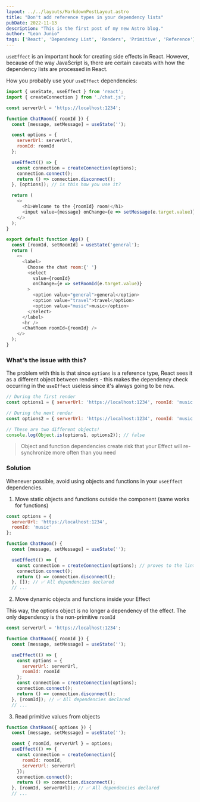 ```yaml
---
layout: ../../layouts/MarkdownPostLayout.astro
title: "Don't add reference types in your dependency lists"
pubDate: 2022-11-13
description: "This is the first post of my new Astro blog."
author: "Lean Junio"
tags: ['React', 'Dependency List', 'Renders', 'Primitive', 'Reference']
---
```


`useEffect` is an important hook for creating side effects in React. However, because of the way JavaScript is,
there are certain caveats with how the dependency lists are processed in React.

How you probably use your `useEffect` dependencies:

```javascript
import { useState, useEffect } from 'react';
import { createConnection } from './chat.js';

const serverUrl = 'https://localhost:1234';

function ChatRoom({ roomId }) {
  const [message, setMessage] = useState('');

  const options = {
    serverUrl: serverUrl,
    roomId: roomId
  };

  useEffect(() => {
    const connection = createConnection(options);
    connection.connect();
    return () => connection.disconnect();
  }, [options]); // is this how you use it?

  return (
    <>
      <h1>Welcome to the {roomId} room!</h1>
      <input value={message} onChange={e => setMessage(e.target.value)} />
    </>
  );
}

export default function App() {
  const [roomId, setRoomId] = useState('general');
  return (
    <>
      <label>
        Choose the chat room:{' '}
        <select
          value={roomId}
          onChange={e => setRoomId(e.target.value)}
        >
          <option value="general">general</option>
          <option value="travel">travel</option>
          <option value="music">music</option>
        </select>
      </label>
      <hr />
      <ChatRoom roomId={roomId} />
    </>
  );
}

```

### What's the issue with this?

The problem with this is that since `options` is a reference type, React sees it as a different object between renders - this makes the dependency check occurring in the `useEffect` useless
since it's always going to be new.

```js
// During the first render
const options1 = { serverUrl: 'https://localhost:1234', roomId: 'music' };

// During the next render
const options2 = { serverUrl: 'https://localhost:1234', roomId: 'music' };

// These are two different objects!
console.log(Object.is(options1, options2)); // false
```

> Object and function dependencies create risk that your Effect will re-synchronize more often than you need

### Solution
Whenever possible, avoid using objects and functions in your `useEffect` dependencies.

1. Move static objects and functions outside the component (same works for functions)

```js
const options = {
  serverUrl: 'https://localhost:1234',
  roomId: 'music'
};

function ChatRoom() {
  const [message, setMessage] = useState('');

  useEffect(() => {
    const connection = createConnection(options); // proves to the linter that options is not reactive
    connection.connect();
    return () => connection.disconnect();
  }, []); // ✅ All dependencies declared
  // ...
```

2. Move dynamic objects and functions inside your Effect

This way, the options object is no longer a dependency of the effect. The only dependency is the non-primitive `roomId`

```js
const serverUrl = 'https://localhost:1234';

function ChatRoom({ roomId }) {
  const [message, setMessage] = useState('');

  useEffect(() => {
    const options = {
      serverUrl: serverUrl,
      roomId: roomId
    };
    const connection = createConnection(options);
    connection.connect();
    return () => connection.disconnect();
  }, [roomId]); // ✅ All dependencies declared
  // ...
```

3. Read primitive values from objects

```js
function ChatRoom({ options }) {
  const [message, setMessage] = useState('');

  const { roomId, serverUrl } = options;
  useEffect(() => {
    const connection = createConnection({
      roomId: roomId,
      serverUrl: serverUrl
    });
    connection.connect();
    return () => connection.disconnect();
  }, [roomId, serverUrl]); // ✅ All dependencies declared
  // ...
```